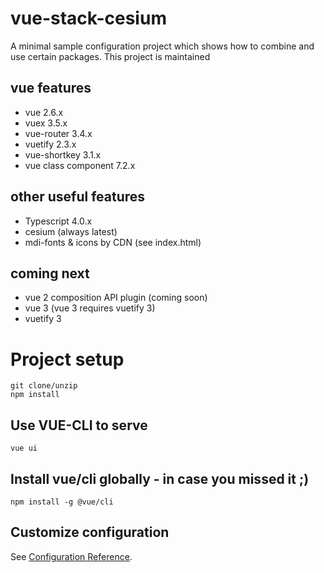 # vue-stack-cesium
A minimal sample configuration project which shows how to combine and use certain packages. This project is maintained

## vue features
* vue 2.6.x
* vuex 3.5.x
* vue-router 3.4.x
* vuetify 2.3.x
* vue-shortkey 3.1.x
* vue class component 7.2.x

## other useful features
* Typescript 4.0.x
* cesium (always latest)
* mdi-fonts & icons by CDN (see index.html)

## coming next
* vue 2 composition API plugin (coming soon)
* vue 3  (vue 3 requires vuetify 3)
* vuetify 3

# Project setup
```
git clone/unzip
npm install
```

## Use VUE-CLI to serve
```
vue ui
```

## Install vue/cli globally - in case you missed it ;)
```
npm install -g @vue/cli
```

## Customize configuration
See [Configuration Reference](https://cli.vuejs.org/config/).
